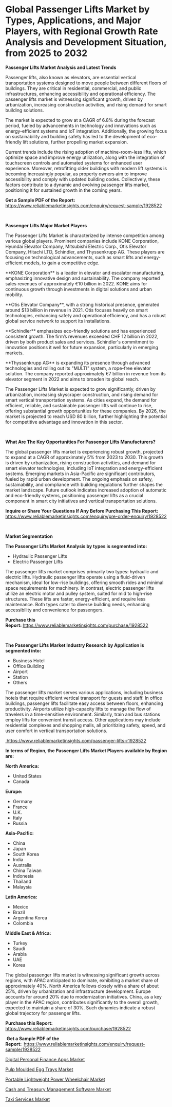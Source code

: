 <p><h1>Global Passenger Lifts Market by Types, Applications, and Major Players, with Regional Growth Rate Analysis and Development Situation, from 2025 to 2032</h1></p><p><strong>Passenger Lifts Market Analysis and Latest Trends</strong></p>
<p><p>Passenger lifts, also known as elevators, are essential vertical transportation systems designed to move people between different floors of buildings. They are critical in residential, commercial, and public infrastructures, enhancing accessibility and operational efficiency. The passenger lifts market is witnessing significant growth, driven by urbanization, increasing construction activities, and rising demand for smart building solutions. </p><p>The market is expected to grow at a CAGR of 6.8% during the forecast period, fueled by advancements in technology and innovations such as energy-efficient systems and IoT integration. Additionally, the growing focus on sustainability and building safety has led to the development of eco-friendly lift solutions, further propelling market expansion. </p><p>Current trends include the rising adoption of machine-room-less lifts, which optimize space and improve energy utilization, along with the integration of touchscreen controls and automated systems for enhanced user experience. Moreover, retrofitting older buildings with modern lift systems is becoming increasingly popular, as property owners aim to improve accessibility and comply with updated building codes. Collectively, these factors contribute to a dynamic and evolving passenger lifts market, positioning it for sustained growth in the coming years.</p></p>
<p><strong>Get a Sample PDF of the Report:&nbsp;</strong> <a href="https://www.reliablemarketinsights.com/enquiry/request-sample/1928522?utm_campaign=2207&utm_medium=2&utm_source=Github&utm_content=ia&utm_term=29032025&utm_id=passenger-lifts">https://www.reliablemarketinsights.com/enquiry/request-sample/1928522</a></p>
<p>&nbsp;</p>
<p><strong>Passenger Lifts Major Market Players</strong></p>
<p><p>The Passenger Lifts Market is characterized by intense competition among various global players. Prominent companies include KONE Corporation, Hyundai Elevator Company, Mitsubishi Electric Corp., Otis Elevator Company, Hitachi LTD, Schindler, and Thyssenkrupp AG. These players are focusing on technological advancements, such as smart lifts and energy-efficient models, to gain a competitive edge.</p><p>**KONE Corporation** is a leader in elevator and escalator manufacturing, emphasizing innovative design and sustainability. The company reported sales revenues of approximately €10 billion in 2022. KONE aims for continuous growth through investments in digital solutions and urban mobility.</p><p>**Otis Elevator Company**, with a strong historical presence, generated around $13 billion in revenue in 2021. Otis focuses heavily on smart technologies, enhancing safety and operational efficiency, and has a robust global service network to support its installations.</p><p>**Schindler** emphasizes eco-friendly solutions and has experienced consistent growth. The firm’s revenues exceeded CHF 12 billion in 2022, driven by both product sales and services. Schindler's commitment to innovation positions it well for future expansion, particularly in emerging markets.</p><p>**Thyssenkrupp AG** is expanding its presence through advanced technologies and rolling out its "MULTI" system, a rope-free elevator solution. The company reported approximately €7 billion in revenue from its elevator segment in 2022 and aims to broaden its global reach.</p><p>The Passenger Lifts Market is expected to grow significantly, driven by urbanization, increasing skyscraper construction, and rising demand for smart vertical transportation systems. As cities expand, the demand for efficient, reliable, and sustainable passenger lifts will continue to rise, offering substantial growth opportunities for these companies. By 2026, the market is projected to reach USD 80 billion, further highlighting the potential for competitive advantage and innovation in this sector.</p></p>
<p>&nbsp;</p>
<p><strong>What Are The Key Opportunities For Passenger Lifts Manufacturers?</strong></p>
<p><p>The global passenger lifts market is experiencing robust growth, projected to expand at a CAGR of approximately 5% from 2023 to 2030. This growth is driven by urbanization, rising construction activities, and demand for smart elevator technologies, including IoT integration and energy-efficient systems. Emerging markets in Asia-Pacific are significant contributors, fueled by rapid urban development. The ongoing emphasis on safety, sustainability, and compliance with building regulations further shapes the market landscape. Future outlook indicates increased adoption of automatic and eco-friendly systems, positioning passenger lifts as a crucial component in smart city initiatives and vertical transportation solutions.</p></p>
<p><strong>Inquire or Share Your Questions If Any Before Purchasing This Report:</strong> <a href="https://www.reliablemarketinsights.com/enquiry/pre-order-enquiry/1928522?utm_campaign=2207&utm_medium=2&utm_source=Github&utm_content=ia&utm_term=29032025&utm_id=passenger-lifts">https://www.reliablemarketinsights.com/enquiry/pre-order-enquiry/1928522</a></p>
<p>&nbsp;</p>
<p><strong>Market Segmentation</strong></p>
<p><strong>The Passenger Lifts Market Analysis by types is segmented into:</strong></p>
<p><ul><li>Hydraulic Passenger Lifts</li><li>Electric Passenger Lifts</li></ul></p>
<p><p>The passenger lifts market comprises primarily two types: hydraulic and electric lifts. Hydraulic passenger lifts operate using a fluid-driven mechanism, ideal for low-rise buildings, offering smooth rides and minimal space requirements for machinery. In contrast, electric passenger lifts utilize an electric motor and pulley system, suited for mid to high-rise structures. These lifts are faster, energy-efficient, and require less maintenance. Both types cater to diverse building needs, enhancing accessibility and convenience for passengers.</p></p>
<p><strong>Purchase this Report:&nbsp;</strong><a href="https://www.reliablemarketinsights.com/purchase/1928522?utm_campaign=2207&utm_medium=2&utm_source=Github&utm_content=ia&utm_term=29032025&utm_id=passenger-lifts">https://www.reliablemarketinsights.com/purchase/1928522</a></p>
<p>&nbsp;</p>
<p><strong>The Passenger Lifts Market Industry Research by Application is segmented into:</strong></p>
<p><ul><li>Business Hotel</li><li>Office Building</li><li>Airport</li><li>Station</li><li>Others</li></ul></p>
<p><p>The passenger lifts market serves various applications, including business hotels that require efficient vertical transport for guests and staff. In office buildings, passenger lifts facilitate easy access between floors, enhancing productivity. Airports utilize high-capacity lifts to manage the flow of travelers in a time-sensitive environment. Similarly, train and bus stations employ lifts for convenient transit access. Other applications may include residential complexes and shopping malls, all prioritizing safety, speed, and user comfort in vertical transportation solutions.</p></p>
<p><a href="https://www.reliablemarketinsights.com/passenger-lifts-r1928522?utm_campaign=2207&utm_medium=2&utm_source=Github&utm_content=ia&utm_term=29032025&utm_id=passenger-lifts">&nbsp;https://www.reliablemarketinsights.com/passenger-lifts-r1928522</a></p>
<p><strong>In terms of Region, the Passenger Lifts Market Players available by Region are:</strong></p>
<p>
    <p> <strong> North America: </strong>
        <ul>
            <li>United States</li>
            <li>Canada</li>
        </ul>
        </p> 
    <p> <strong> Europe: </strong>
        <ul>
            <li>Germany</li>
            <li>France</li>
            <li>U.K.</li>
            <li>Italy</li>
            <li>Russia</li>
        </ul>
        </p> 
    <p> <strong> Asia-Pacific: </strong>
        <ul>
            <li>China</li>
            <li>Japan</li>
            <li>South Korea</li>
            <li>India</li>
            <li>Australia</li>
            <li>China Taiwan</li>
            <li>Indonesia</li>
            <li>Thailand</li>
            <li>Malaysia</li>
        </ul>
        </p> 
    <p> <strong> Latin America: </strong>
        <ul>
            <li>Mexico</li>
            <li>Brazil</li>
            <li>Argentina Korea</li>
            <li>Colombia</li>
        </ul>
        </p> 
    <p> <strong> Middle East & Africa: </strong>
        <ul>
            <li>Turkey</li>
            <li>Saudi</li>
            <li>Arabia</li>
            <li>UAE</li>
            <li>Korea</li>
        </ul>
    </p>
    </p>
<p><p>The global passenger lifts market is witnessing significant growth across regions, with APAC anticipated to dominate, exhibiting a market share of approximately 40%. North America follows closely with a share of about 25%, driven by urbanization and infrastructure development. Europe accounts for around 20% due to modernization initiatives. China, as a key player in the APAC region, contributes significantly to the overall growth, expected to maintain a share of 30%. Such dynamics indicate a robust global trajectory for passenger lifts.</p></p>
<p><strong>Purchase this Report: </strong><a href="https://www.reliablemarketinsights.com/purchase/1928522?utm_campaign=2207&utm_medium=2&utm_source=Github&utm_content=ia&utm_term=29032025&utm_id=passenger-lifts">https://www.reliablemarketinsights.com/purchase/1928522</a></p>
<p>&nbsp;<strong>Get a Sample PDF of the Report:&nbsp;&nbsp;</strong><a href="https://www.reliablemarketinsights.com/enquiry/request-sample/1928522?utm_campaign=2207&utm_medium=2&utm_source=Github&utm_content=ia&utm_term=29032025&utm_id=passenger-lifts">https://www.reliablemarketinsights.com/enquiry/request-sample/1928522</a></p>
<p><strong></strong></p>
<p><p><a href="https://github.com/scaseiargas/Market-Research-Report-List-1/blob/main/digital-personal-finance-apps-market.md?utm_campaign=2207&utm_medium=2&utm_source=Github&utm_content=ia&utm_term=29032025&utm_id=passenger-lifts">Digital Personal Finance Apps Market</a></p><p><a href="https://github.com/micbotam/Market-Research-Report-List-1/blob/main/pulp-moulded-egg-trays-market.md?utm_campaign=2207&utm_medium=2&utm_source=Github&utm_content=ia&utm_term=29032025&utm_id=passenger-lifts">Pulp Moulded Egg Trays Market</a></p><p><a href="https://github.com/shadnfamoza/Market-Research-Report-List-1/blob/main/portable-lightweight-power-wheelchair-market.md?utm_campaign=2207&utm_medium=2&utm_source=Github&utm_content=ia&utm_term=29032025&utm_id=passenger-lifts">Portable Lightweight Power Wheelchair Market</a></p><p><a href="https://github.com/porstheftyux/Market-Research-Report-List-1/blob/main/cash-and-treasury-management-software-market.md?utm_campaign=2207&utm_medium=2&utm_source=Github&utm_content=ia&utm_term=29032025&utm_id=passenger-lifts">Cash and Treasury Management Software Market</a></p><p><a href="https://github.com/samesdufloiw/Market-Research-Report-List-1/blob/main/taxi-services-market.md?utm_campaign=2207&utm_medium=2&utm_source=Github&utm_content=ia&utm_term=29032025&utm_id=passenger-lifts">Taxi Services Market</a></p></p>